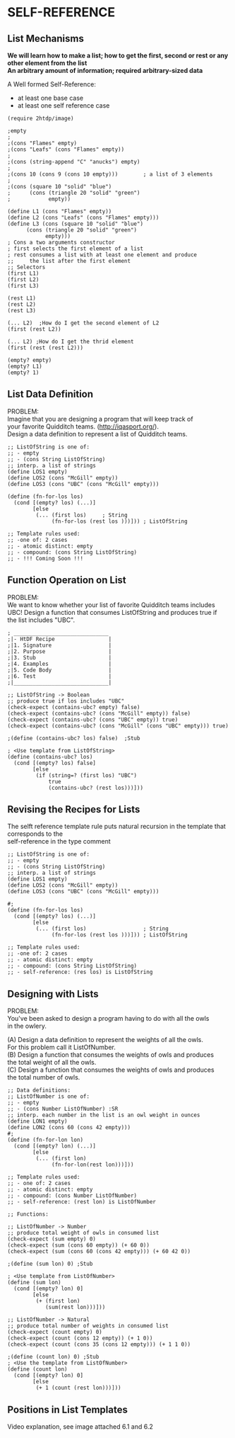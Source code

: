 # SELF-REFERENCE

## List Mechanisms  
**We will learn how to make a list; how to get the first, second or rest or any other element from the list  
An arbitrary amount of information; required arbitrary-sized data**  

A Well formed Self-Reference:  
- at least one base case  
- at least one self reference case  

```racket
(require 2htdp/image)

;empty
;
;(cons "Flames" empty)
;(cons "Leafs" (cons "Flames" empty))
;
;(cons (string-append "C" "anucks") empty)
;
;(cons 10 (cons 9 (cons 10 empty)))        ; a list of 3 elements
;
;(cons (square 10 "solid" "blue")
;      (cons (triangle 20 "solid" "green")
;            empty))

(define L1 (cons "Flames" empty))
(define L2 (cons "Leafs" (cons "Flames" empty)))
(define L3 (cons (square 10 "solid" "blue")
      (cons (triangle 20 "solid" "green")
            empty)))
; Cons a two arguments constructor
; first selects the first element of a list
; rest consumes a list with at least one element and produce
;;     the list after the first element
;; Selectors 
(first L1)
(first L2)
(first L3)

(rest L1)
(rest L2)
(rest L3)

(... L2)  ;How do I get the second element of L2
(first (rest L2))

(... L2) ;How do I get the thrid element
(first (rest (rest L2)))

(empty? empty)
(empty? L1)
(empty? 1)

```
## List Data Definition
PROBLEM:  
Imagine that you are designing a program that will keep track of  
your favorite Quidditch teams. (http://iqasport.org/).  
Design a data definition to represent a list of Quidditch teams.  
```racket
;; ListOfString is one of:
;; - empty
;; - (cons String ListOfString)
;; interp. a list of strings
(define LOS1 empty)
(define LOS2 (cons "McGill" empty))
(define LOS3 (cons "UBC" (cons "McGill" empty)))

(define (fn-for-los los)
  (cond [(empty? los) (...)]
        [else
         (... (first los)     ; String
              (fn-for-los (rest los )))])) ; ListOfString

;; Template rules used:
;; -one of: 2 cases
;; - atomic distinct: empty
;; - compound: (cons String ListOfString)  
;; - !!! Coming Soon !!!
```
## Function Operation on List  
PROBLEM:  
We want to know whether your list of favorite Quidditch teams includes  
UBC! Design a function that consumes ListOfString and produces true if   
the list includes "UBC".  
```racket
; ______________________________
;|- HtDF Recipe                 |
;|1. Signature                  |
;|2. Purpose                    |
;|3. Stub                       |
;|4. Examples                   | 
;|5. Code Body                  |
;|6. Test                       |
;|______________________________|

;; ListOfString -> Boolean
;; produce true if los includes "UBC"
(check-expect (contains-ubc? empty) false)
(check-expect (contains-ubc? (cons "McGill" empty)) false)
(check-expect (contains-ubc? (cons "UBC" empty)) true)
(check-expect (contains-ubc? (cons "McGill" (cons "UBC" empty))) true)

;(define (contains-ubc? los) false)  ;Stub

; <Use template from ListOfString>
(define (contains-ubc? los) 
  (cond [(empty? los) false]
        [else
         (if (string=? (first los) "UBC")
             true
             (contains-ubc? (rest los)))]))   

```
## Revising the Recipes for Lists  
The selft reference template rule puts natural recursion in the template that corresponds to the  
self-reference in the type comment
```racket
;; ListOfString is one of:
;; - empty
;; - (cons String ListOfString)
;; interp. a list of strings
(define LOS1 empty)
(define LOS2 (cons "McGill" empty))
(define LOS3 (cons "UBC" (cons "McGill" empty)))

#;
(define (fn-for-los los)
  (cond [(empty? los) (...)]
        [else
         (... (first los)                  ; String
              (fn-for-los (rest los )))])) ; ListOfString

;; Template rules used:
;; -one of: 2 cases
;; - atomic distinct: empty
;; - compound: (cons String ListOfString)  
;; - self-reference: (res los) is ListOfString
```
## Designing with Lists  
PROBLEM:  
You've been asked to design a program having to do with all the owls  
in the owlery.  

(A) Design a data definition to represent the weights of all the owls.   
    For this problem call it ListOfNumber.  
(B) Design a function that consumes the weights of owls and produces  
    the total weight of all the owls.  
(C) Design a function that consumes the weights of owls and produces  
    the total number of owls.  
```racket
;; Data definitions:
;; ListOfNumber is one of:
;; - empty
;; - (cons Number ListOfNumber) :SR
;; interp. each number in the list is an owl weight in ounces
(define LON1 empty)
(define LON2 (cons 60 (cons 42 empty)))
#;
(define (fn-for-lon lon)
  (cond [(empty? lon) (...)]
        [else
         (... (first lon)
              (fn-for-lon(rest lon)))]))

;; Template rules used:
;; - one of: 2 cases
;; - atomic distinct: empty
;; - compound: (cons Number ListOfNumber)
;; - self-reference: (rest lon) is ListOfNumber
       
;; Functions:

;; ListOfNumber -> Number
;; produce total weight of owls in consumed list
(check-expect (sum empty) 0)
(check-expect (sum (cons 60 empty)) (+ 60 0))
(check-expect (sum (cons 60 (cons 42 empty))) (+ 60 42 0))

;(define (sum lon) 0) ;Stub

; <Use template from ListOfNumber>
(define (sum lon)
  (cond [(empty? lon) 0]
        [else
         (+ (first lon)
            (sum(rest lon)))]))

;; ListOfNumber -> Natural
;; produce total number of weights in consumed list
(check-expect (count empty) 0)
(check-expect (count (cons 12 empty)) (+ 1 0))
(check-expect (count (cons 35 (cons 12 empty))) (+ 1 1 0))

;(define (count lon) 0) ;Stub
; <Use the template from ListOfNumber>
(define (count lon)
  (cond [(empty? lon) 0]
        [else
         (+ 1 (count (rest lon)))]))
```
## Positions in List Templates  
Video explanation, see image attached 6.1 and 6.2
